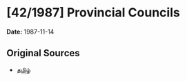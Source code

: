 # [42/1987] Provincial Councils

**Date:** 1987-11-14

## Original Sources

- [தமிழ்](https://documents.gov.lk/view/acts/1987/11/42-1987_T.pdf)

